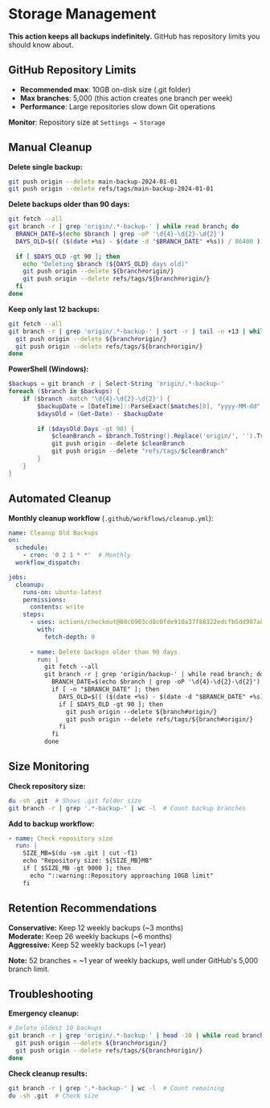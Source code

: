 # Storage Management

**This action keeps all backups indefinitely.** GitHub has repository limits you should know about.

## GitHub Repository Limits
- **Recommended max**: 10GB on-disk size (.git folder)
- **Max branches**: 5,000 (this action creates one branch per week)
- **Performance**: Large repositories slow down Git operations

**Monitor**: Repository size at `Settings → Storage`

## Manual Cleanup

**Delete single backup:**
```bash
git push origin --delete main-backup-2024-01-01
git push origin --delete refs/tags/main-backup-2024-01-01
```

**Delete backups older than 90 days:**
```bash
git fetch --all
git branch -r | grep 'origin/.*-backup-' | while read branch; do
  BRANCH_DATE=$(echo $branch | grep -oP '\d{4}-\d{2}-\d{2}')
  DAYS_OLD=$(( ($(date +%s) - $(date -d "$BRANCH_DATE" +%s)) / 86400 ))
  
  if [ $DAYS_OLD -gt 90 ]; then
    echo "Deleting $branch (${DAYS_OLD} days old)"
    git push origin --delete ${branch#origin/}
    git push origin --delete refs/tags/${branch#origin/}
  fi
done
```

**Keep only last 12 backups:**
```bash
git fetch --all
git branch -r | grep 'origin/.*-backup-' | sort -r | tail -n +13 | while read branch; do
  git push origin --delete ${branch#origin/}
  git push origin --delete refs/tags/${branch#origin/}
done
```

**PowerShell (Windows):**
```powershell
$backups = git branch -r | Select-String 'origin/.*-backup-'
foreach ($branch in $backups) {
    if ($branch -match '\d{4}-\d{2}-\d{2}') {
        $backupDate = [DateTime]::ParseExact($matches[0], "yyyy-MM-dd", $null)
        $daysOld = (Get-Date) - $backupDate
        
        if ($daysOld.Days -gt 90) {
            $cleanBranch = $branch.ToString().Replace('origin/', '').Trim()
            git push origin --delete $cleanBranch
            git push origin --delete "refs/tags/$cleanBranch"
        }
    }
}
```

## Automated Cleanup

**Monthly cleanup workflow** (`.github/workflows/cleanup.yml`):
```yaml
name: Cleanup Old Backups
on:
  schedule:
    - cron: '0 2 1 * *'  # Monthly
  workflow_dispatch:

jobs:
  cleanup:
    runs-on: ubuntu-latest
    permissions:
      contents: write
    steps:
      - uses: actions/checkout@08c6903cd8c0fde910a37f88322edcfb5dd907a8 # v5
        with:
          fetch-depth: 0
          
      - name: Delete backups older than 90 days
        run: |
          git fetch --all
          git branch -r | grep 'origin/backup-' | while read branch; do
            BRANCH_DATE=$(echo $branch | grep -oP '\d{4}-\d{2}-\d{2}')
            if [ -n "$BRANCH_DATE" ]; then
              DAYS_OLD=$(( ($(date +%s) - $(date -d "$BRANCH_DATE" +%s)) / 86400 ))
              if [ $DAYS_OLD -gt 90 ]; then
                git push origin --delete ${branch#origin/}
                git push origin --delete refs/tags/${branch#origin/}
              fi
            fi
          done
```

## Size Monitoring

**Check repository size:**
```bash
du -sh .git  # Shows .git folder size
git branch -r | grep '.*-backup-' | wc -l  # Count backup branches
```

**Add to backup workflow:**
```yaml
- name: Check repository size
  run: |
    SIZE_MB=$(du -sm .git | cut -f1)
    echo "Repository size: ${SIZE_MB}MB"
    if [ $SIZE_MB -gt 9000 ]; then
      echo "::warning::Repository approaching 10GB limit"
    fi
```

## Retention Recommendations

**Conservative:** Keep 12 weekly backups (~3 months)  
**Moderate:** Keep 26 weekly backups (~6 months)  
**Aggressive:** Keep 52 weekly backups (~1 year)

**Note:** 52 branches = ~1 year of weekly backups, well under GitHub's 5,000 branch limit.

## Troubleshooting

**Emergency cleanup:**
```bash
# Delete oldest 10 backups
git branch -r | grep 'origin/.*-backup-' | head -10 | while read branch; do
  git push origin --delete ${branch#origin/}
  git push origin --delete refs/tags/${branch#origin/}
done
```

**Check cleanup results:**
```bash
git branch -r | grep '.*-backup-' | wc -l  # Count remaining
du -sh .git  # Check size
```
